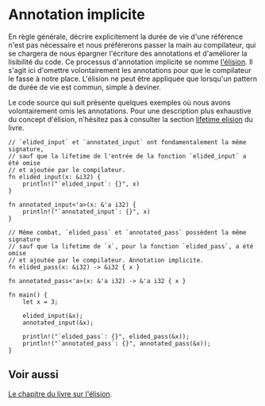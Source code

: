 # Annotation implicite

En règle générale, décrire explicitement la durée de vie d'une référence n'est pas nécessaire et nous préférerons passer la main au compilateur, qui se chargera de nous épargner l'écriture des annotations et d'améliorer la lisibilité du code. Ce processus d'annotation implicite se nomme [l'élision][elision]. Il s'agit ici d'omettre volontairement les annotations pour que le compilateur le fasse à notre place. L'élision ne peut être appliquée que lorsqu'un pattern de durée de vie est commun, simple à deviner.

Le code source qui suit présente quelques exemples où nous avons volontairement omis les annotations. Pour une description plus exhaustive du concept d'élision, n'hésitez pas à consulter la section [lifetime elision][link_book] du livre.

```rust,editable
// `elided_input` et `annotated_input` ont fondamentalement la même signature, 
// sauf que la lifetime de l'entrée de la fonction `elided_input` a été omise 
// et ajoutée par le compilateur.
fn elided_input(x: &i32) {
    println!("`elided_input`: {}", x)
}

fn annotated_input<'a>(x: &'a i32) {
    println!("`annotated_input`: {}", x)
}

// Même combat, `elided_pass` et `annotated_pass` possèdent la même signature 
// sauf que la lifetime de `x`, pour la fonction `elided_pass`, a été omise 
// et ajoutée par le compilateur. Annotation implicite.
fn elided_pass(x: &i32) -> &i32 { x }

fn annotated_pass<'a>(x: &'a i32) -> &'a i32 { x }

fn main() {
    let x = 3;

    elided_input(&x);
    annotated_input(&x);

    println!("`elided_pass`: {}", elided_pass(&x));
    println!("`annotated_pass`: {}", annotated_pass(&x));
}

```

## Voir aussi

[Le chapitre du livre sur l'élision][link_book].

[elision]: http://www.linternaute.com/dictionnaire/fr/definition/elision/
[link_book]: https://doc.rust-lang.org/book/lifetimes.html#lifetime-elision
